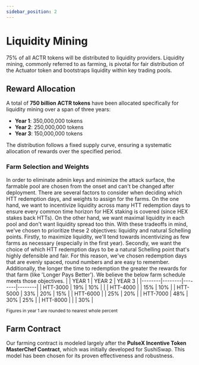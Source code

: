```yaml
---
sidebar_position: 2
---
```


# Liquidity Mining

75% of all ACTR tokens will be distributed to liquidity providers. Liquidity mining, commonly referred to as farming, is pivotal for fair distribution of the Actuator token and bootstraps liquidity within key trading pools.

## Reward Allocation

A total of **750 billion ACTR tokens** have been allocated specifically for liquidity mining over a span of three years:

- **Year 1**: 350,000,000 tokens
- **Year 2**: 250,000,000 tokens
- **Year 3**: 150,000,000 tokens

The distribution follows a fixed supply curve, ensuring a systematic allocation of rewards over the specified period.

### Farm Selection and Weights
In order to eliminate admin keys and minimize the attack surface, the farmable pool are chosen from the onset and can't be changed after deployment. 
There are several factors to consider when deciding which HTT redemption days, and weights to assign for the farms. On the one hand, we want to incentivize liquidity across many HTT redemption days to ensure every common time horizon for HEX staking is covered (since HEX stakes back HTTs). On the other hand, we want maximal liquidity in each pool and don't want liquidity spread too thin. With these tradeoffs in mind, we've chosen to prioritize these 2 objectives: liquidity and natural Schelling points. Firstly, to maximize liquidity, we'll tend towards incentivizing as few farms as necessary (especially in the first year). Secondly, we want the choice of which HTT redemption days to be a natural Schelling point that's highly defensible and fair. For this reason, we've chosen redemption days that are evenly spaced, round numbers and are easy to remember. Additionally, the longer the time to redemption the greater the rewards for that farm (like 'Longer Pays Better'). We believe the below farm schedule meets those objectives. 
|        | YEAR 1 | YEAR 2 | YEAR 3 |
|--------|--------|--------|--------|
| HTT-3000 | 19%  | 10%     |        |
| HTT-4000 |      | 15%    | 10%     |
| HTT-5000 | 33%  | 20%    | 15%    |
| HTT-6000 |      | 25%    | 20%    |
| HTT-7000 | 48%  | 30%    | 25%    |
| HTT-8000 |      |        | 30%    |

<small>Figures in year 1 are rounded to nearest whole percent</small>

## Farm Contract

Our farming contract is modeled largely after the **PulseX Incentive Token MasterChef Contract**, which was initially developed for SushiSwap. This model has been chosen for its proven effectiveness and robustness.

